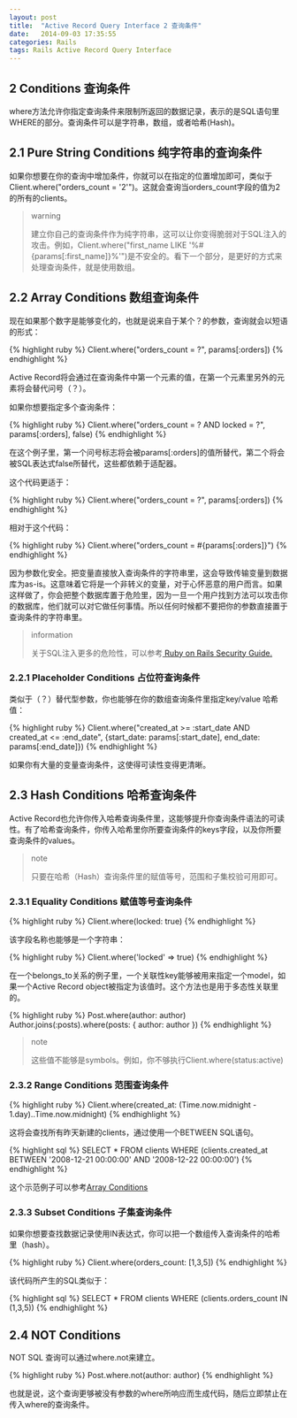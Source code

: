 ```yaml
---
layout: post
title:  "Active Record Query Interface 2 查询条件"
date:   2014-09-03 17:35:55
categories: Rails
tags: Rails Active Record Query Interface
---
```


## 2 Conditions 查询条件

where方法允许你指定查询条件来限制所返回的数据记录，表示的是SQL语句里WHERE的部分。查询条件可以是字符串，数组，或者哈希(Hash)。

## 2.1 Pure String Conditions 纯字符串的查询条件

如果你想要在你的查询中增加条件，你就可以在指定的位置增加即可，类似于 Client.where("orders_count = '2'")。这就会查询当orders_count字段的值为2的所有的clients。

>warning
>
>建立你自己的查询条件作为纯字符串，这可以让你变得脆弱对于SQL注入的攻击。例如，Client.where("first_name LIKE '%#{params[:first_name]}%'")是不安全的。看下一个部分，是更好的方式来处理查询条件，就是使用数组。

## 2.2 Array Conditions 数组查询条件

现在如果那个数字是能够变化的，也就是说来自于某个？的参数，查询就会以短语的形式：

{% highlight ruby %}
Client.where("orders_count = ?", params[:orders])
{% endhighlight %}

Active Record将会通过在查询条件中第一个元素的值，在第一个元素里另外的元素将会替代问号（？）。

如果你想要指定多个查询条件：

{% highlight ruby %}
Client.where("orders_count = ? AND locked = ?", params[:orders], false)
{% endhighlight %}

在这个例子里，第一个问号标志将会被params[:orders]的值所替代，第二个将会被SQL表达式false所替代，这些都依赖于适配器。

这个代码更适于：

{% highlight ruby %}
Client.where("orders_count = ?", params[:orders])
{% endhighlight %}

相对于这个代码：

{% highlight ruby %}
Client.where("orders_count = #{params[:orders]}")
{% endhighlight %}

因为参数化安全。把变量直接放入查询条件的字符串里，这会导致传输变量到数据库为as-is。这意味着它将是一个非转义的变量，对于心怀恶意的用户而言。如果这样做了，你会把整个数据库置于危险里，因为一旦一个用户找到方法可以攻击你的数据库，他们就可以对它做任何事情。所以任何时候都不要把你的参数直接置于查询条件的字符串里。

>information
>
>关于SQL注入更多的危险性，可以参考[ Ruby on Rails Security Guide.](http://guides.rubyonrails.org/security.html#sql-injection)

### 2.2.1 Placeholder Conditions 占位符查询条件

类似于（？）替代型参数，你也能够在你的数组查询条件里指定key/value 哈希值：

{% highlight ruby %}
Client.where("created_at >= :start_date AND created_at <= :end_date",
  {start_date: params[:start_date], end_date: params[:end_date]})
{% endhighlight %}

如果你有大量的变量查询条件，这使得可读性变得更清晰。

## 2.3 Hash Conditions 哈希查询条件

Active Record也允许你传入哈希查询条件里，这能够提升你查询条件语法的可读性。有了哈希查询条件，你传入哈希里你所要查询条件的keys字段，以及你所要查询条件的values。

>note
>
>只要在哈希（Hash）查询条件里的赋值等号，范围和子集校验可用即可。

### 2.3.1 Equality Conditions 赋值等号查询条件

{% highlight ruby %}
Client.where(locked: true)
{% endhighlight %}

该字段名称也能够是一个字符串：

{% highlight ruby %}
Client.where('locked' => true)
{% endhighlight %}

在一个belongs_to关系的例子里，一个关联性key能够被用来指定一个model，如果一个Active Record object被指定为该值时。这个方法也是用于多态性关联里的。

{% highlight ruby %}
Post.where(author: author)
Author.joins(:posts).where(posts: { author: author })
{% endhighlight %}

>note
>
>这些值不能够是symbols。例如，你不够执行Client.where(status:active)

### 2.3.2 Range Conditions 范围查询条件

{% highlight ruby %}
Client.where(created_at: (Time.now.midnight - 1.day)..Time.now.midnight)
{% endhighlight %}

这将会查找所有昨天新建的clients，通过使用一个BETWEEN SQL语句。

{% highlight sql %}
SELECT * FROM clients WHERE (clients.created_at BETWEEN '2008-12-21 00:00:00' AND '2008-12-22 00:00:00')
{% endhighlight %}

这个示范例子可以参考[Array Conditions](http://guides.rubyonrails.org/active_record_querying.html#array-conditions)

### 2.3.3 Subset Conditions 子集查询条件

如果你想要查找数据记录使用IN表达式，你可以把一个数组传入查询条件的哈希里（hash）。

{% highlight ruby %}
Client.where(orders_count: [1,3,5])
{% endhighlight %}

该代码所产生的SQL类似于：

{% highlight sql %}
SELECT * FROM clients WHERE (clients.orders_count IN (1,3,5))
{% endhighlight %}

## 2.4 NOT Conditions

NOT SQL 查询可以通过where.not来建立。

{% highlight ruby %}
Post.where.not(author: author)
{% endhighlight %}

也就是说，这个查询更够被没有参数的where所响应而生成代码，随后立即禁止在传入where的查询条件。


